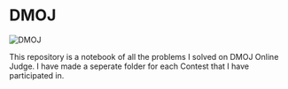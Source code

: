 # DMOJ

<img src="https://avatars1.githubusercontent.com/u/6934864?s=280&v=4" alt="DMOJ"/>

This repository is a notebook of all the problems I solved on DMOJ Online Judge. 
I have made a seperate folder for each Contest that I have participated in.
